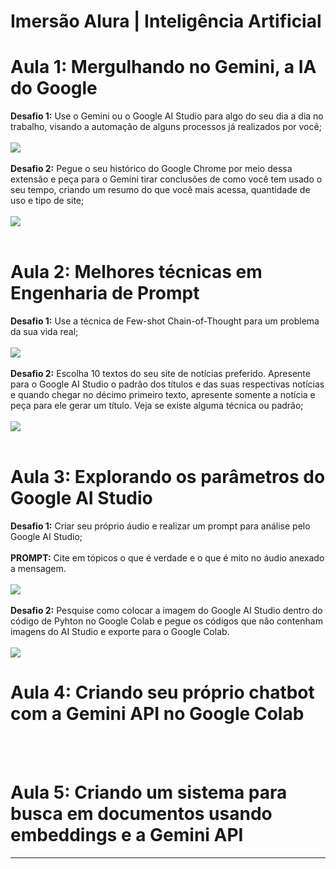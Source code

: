 # Imersão Alura | Inteligência Artificial 
# Aula 1: Mergulhando no Gemini, a IA do Google
**Desafio 1:** Use o Gemini ou o Google AI Studio para algo do seu dia a dia no trabalho, visando a automação de alguns processos já realizados por você;
<br></br>
<img src="https://github.com/BrendownEduardoRR/ImersaoAlura24/assets/169079556/e34c5db7-cfbb-4234-8d1b-0b7671835d4e">
<br></br>
**Desafio 2:** Pegue o seu histórico do Google Chrome por meio dessa extensão e peça para o Gemini tirar conclusões de como você tem usado o seu tempo, criando um resumo do que você mais acessa, quantidade de uso e tipo de site;
<br></br>
<img src="https://github.com/BrendownEduardoRR/ImersaoAlura24/assets/169079556/a43ea1ed-cd77-429a-84b4-e4307b302046">
<br></br>
# Aula 2: Melhores técnicas em Engenharia de Prompt
**Desafio 1:** Use a técnica de Few-shot Chain-of-Thought para um problema da sua vida real;
<br></br>
<img src="https://github.com/BrendownEduardoRR/ImersaoAlura24/assets/169079556/21c7950a-5af1-4f2f-811e-e267855c2f2d">
<br></br>
**Desafio 2:** Escolha 10 textos do seu site de notícias preferido. Apresente para o Google AI Studio o padrão dos títulos e das suas respectivas notícias e quando chegar no décimo primeiro texto, apresente somente a notícia e peça para ele gerar um título. Veja se existe alguma técnica ou padrão;
<br></br>
<img src="https://github.com/BrendownEduardoRR/ImersaoAlura24/assets/169079556/1b4c8040-7dd2-4eb7-8f2b-501ebc97612d">
<br></br>
# Aula 3: Explorando os parâmetros do Google AI Studio
**Desafio 1:** Criar seu próprio áudio e realizar um prompt para análise pelo Google AI Studio;
<br></br>
**PROMPT:** Cite em tópicos o que é verdade e o que é mito no áudio anexado a mensagem.
<br></br>
<img src="https://github.com/BrendownEduardoRR/ImersaoAlura24/assets/169079556/9afd4553-23e9-4142-8fce-fbe65764e266">
<br></br>
**Desafio 2:** Pesquise como colocar a imagem do Google AI Studio dentro do código de Pyhton no Google Colab e pegue os códigos que não contenham imagens do AI Studio e exporte para o Google Colab.
<br></br>
<img src="https://github.com/BrendownEduardoRR/ImersaoAlura24/assets/169079556/8e6242c8-2ccf-4972-b87c-fc4cda299c56">
# Aula 4: Criando seu próprio chatbot com a Gemini API no Google Colab
<br></br>
# Aula 5: Criando um sistema para busca em documentos usando embeddings e a Gemini API
<hr>







